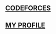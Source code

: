## [CODEFORCES](http://www.codeforces.com/)

## [MY PROFILE](http://www.codeforces.com/profile/delta_4d)
